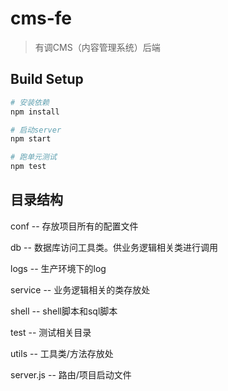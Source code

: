 # cms-fe

> 有调CMS（内容管理系统）后端

## Build Setup

``` bash
# 安装依赖
npm install

# 启动server
npm start

# 跑单元测试
npm test
```

## 目录结构

  conf         -- 存放项目所有的配置文件

  db           -- 数据库访问工具类。供业务逻辑相关类进行调用

  logs         -- 生产环境下的log

  service      -- 业务逻辑相关的类存放处

  shell        -- shell脚本和sql脚本

  test         -- 测试相关目录

  utils        -- 工具类/方法存放处

  server.js    -- 路由/项目启动文件
